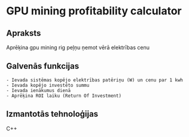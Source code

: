 # GPU mining profitability calculator

## Apraksts

Aprēķina gpu mining rig peļņu ņemot vērā elektrības cenu

## Galvenās funkcijas

    - Ievada sistēmas kopējo elektrības patēriņu (W) un cenu par 1 kwh
    - Ievada kopējo investēto summu
    - Ievada ienākumus dienā
    - Aprēķina ROI laiku (Return Of Investment)

## Izmantotās tehnoloģijas

C++


